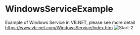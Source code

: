 # WindowsServiceExample
Example of Windows Service in VB.NET, please see more detail https://www.vb-net.com/WindowsService/Index.htm
![Start-2](https://user-images.githubusercontent.com/81580242/143142119-4e13ab78-649e-4f32-a7bc-112705737e69.png)

